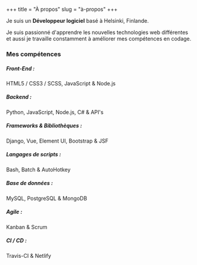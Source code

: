 +++
title = "À propos"
slug = "à-propos"
+++

Je suis un **Développeur logiciel** basé à Helsinki, Finlande.

Je suis passionné d'apprendre les nouvelles technologies web différentes et aussi je travaille constamment à améliorer mes compétences en codage.

### Mes compétences

##### Front-End :

HTML5 / CSS3 / SCSS, JavaScript & Node.js

##### Backend :

Python, JavaScript, Node.js, C# & API's

##### Frameworks & Bibliothèques :

Django, Vue, Element UI, Bootstrap & JSF

##### Langages de scripts :

Bash, Batch & AutoHotkey

##### Base de données :

MySQL, PostgreSQL & MongoDB

##### Agile :

Kanban & Scrum

##### CI / CD :

Travis-CI & Netlify
